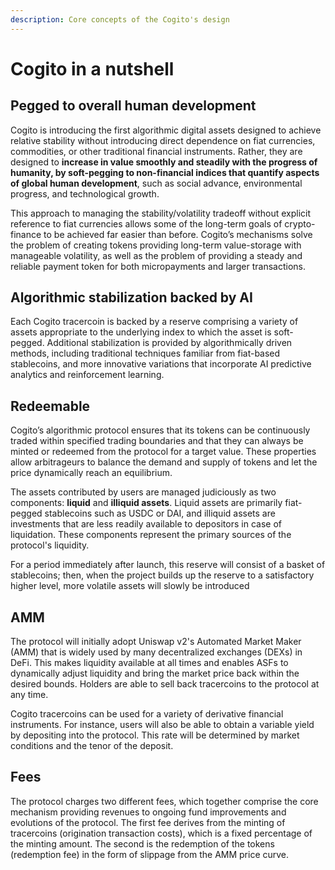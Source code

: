```yaml
---
description: Core concepts of the Cogito's design
---
```


# Cogito in a nutshell

## Pegged to overall human development

Cogito is introducing the first algorithmic digital assets designed to achieve relative stability without introducing direct dependence on fiat currencies, commodities, or other traditional financial instruments. Rather, they are designed to **increase in value smoothly and steadily with the progress of humanity, by soft-pegging to non-financial indices that quantify aspects of global human development**, such as social advance, environmental progress, and technological growth.

This approach to managing the stability/volatility tradeoff without explicit reference to fiat currencies allows some of the long-term goals of crypto-finance to be achieved far easier than before. Cogito’s mechanisms solve the problem of creating tokens providing long-term value-storage with manageable volatility, as well as the problem of providing a steady and reliable payment token for both micropayments and larger transactions.

## Algorithmic stabilization backed by AI

Each Cogito tracercoin is backed by a reserve comprising a variety of assets appropriate to the underlying index to which the asset is soft-pegged. Additional stabilization is provided by algorithmically driven methods, including traditional techniques familiar from fiat-based stablecoins, and more innovative variations that incorporate AI predictive analytics and reinforcement learning.

## Redeemable

Cogito’s algorithmic protocol ensures that its tokens can be continuously traded within specified trading boundaries and that they can always be minted or redeemed from the protocol for a target value. These properties allow arbitrageurs to balance the demand and supply of tokens and let the price dynamically reach an equilibrium.

The assets contributed by users are managed judiciously as two components: **liquid** and **illiquid assets**. Liquid assets are primarily fiat-pegged stablecoins such as USDC or DAI, and illiquid assets are investments that are less readily available to depositors in case of liquidation. These components represent the primary sources of the protocol's liquidity.

For a period immediately after launch, this reserve will consist of a basket of stablecoins; then, when the project builds up the reserve to a satisfactory higher level, more volatile assets will slowly be introduced

## AMM

The protocol will initially adopt Uniswap v2's Automated Market Maker (AMM) that is widely used by many decentralized exchanges (DEXs) in DeFi. This makes liquidity available at all times and enables ASFs to dynamically adjust liquidity and bring the market price back within the desired bounds. Holders are able to sell back tracercoins to the protocol at any time.

Cogito tracercoins can be used for a variety of derivative financial instruments. For instance, users will also be able to obtain a variable yield by depositing into the protocol. This rate will be determined by market conditions and the tenor of the deposit.

## Fees

The protocol charges two different fees, which together comprise the core mechanism providing revenues to ongoing fund improvements and evolutions of the protocol. The first fee derives from the minting of tracercoins (origination transaction costs), which is a fixed percentage of the minting amount. The second is the redemption of the tokens (redemption fee) in the form of slippage from the AMM price curve.
